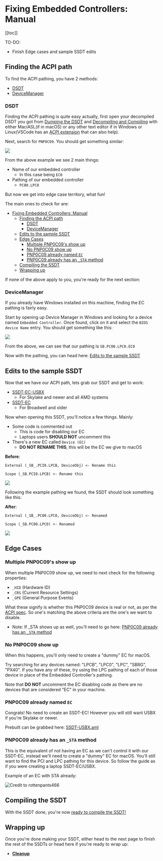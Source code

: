 # Fixing Embedded Controllers: Manual

[[toc]]

TO-DO:

* Finish Edge cases and sample SSDT edits

## Finding the ACPI path

To find the ACPI pathing, you have 2 methods:

* [DSDT](#DSDT)
* [DeviceManager](#devicemanager)

### DSDT

Finding the ACPI pathing is quite easy actually, first open your decompiled DSDT you got from [Dumping the DSDT](/Manual/dump.md) and [Decompiling and Compiling](/Manual/compile.md) with either MaciASL(if in macOS) or any other text editor if in Windows or Linux(VSCode has an [ACPI extension](https://marketplace.visualstudio.com/items?itemName=Thog.vscode-asl) that can also help).

Next, search for `PNP0C09`. You should get something similar:

![](../../images/Desktops/pnp.png)

From the above example we see 2 main things:

* Name of our embedded controller
  * In this case being `EC0`
* Pathing of our embedded controller
  * `PC00.LPC0`

But now we get into edge case territory, what fun!

The main ones to check for are:

* [Fixing Embedded Controllers: Manual](#fixing-embedded-controllers-manual)
  * [Finding the ACPI path](#finding-the-acpi-path)
    * [DSDT](#dsdt)
    * [DeviceManager](#devicemanager)
  * [Edits to the sample SSDT](#edits-to-the-sample-ssdt)
  * [Edge Cases](#edge-cases)
    * [Multiple PNP0C09's show up](#multiple-pnp0c09s-show-up)
    * [No PNP0C09 show up](#no-pnp0c09-show-up)
    * [PNP0C09 already named `EC`](#pnp0c09-already-named-ec)
    * [PNP0C09 already has an `_STA` method](#pnp0c09-already-has-an-_sta-method)
  * [Compiling the SSDT](#compiling-the-ssdt)
  * [Wrapping up](#wrapping-up)

If none of the above apply to you, you're ready for the next section:

### DeviceManager

If you already have Windows installed on this machine, finding the EC pathing is fairly easy.

Start by opening up Device Manager in Windows and looking for a device named `Embedded Controller`. Once found, click on it and select the `BIOS device Name` entry. You should get something like this:

![](../../images/Desktops/ec.png)

From the above, we can see that our pathing is `SB.PC00.LPC0.EC0`

Now with the pathing, you can head here: [Edits to the sample SSDT](#edits-to-the-sample-ssdt)

## Edits to the sample SSDT

Now that we have our ACPI path, lets grab our SSDT and get to work:

* [SSDT-EC-USBX](https://github.com/acidanthera/OpenCorePkg/tree/master/Docs/AcpiSamples/Source/SSDT-EC-USBX.dsl)
  * For Skylake and newer and all AMD systems
* [SSDT-EC](https://github.com/acidanthera/OpenCorePkg/tree/master/Docs/AcpiSamples/Source/SSDT-EC.dsl)
  * For Broadwell and older
  
Now when opening this SSDT, you'll notice a few things. Mainly:

* Some code is commented out
  * This is code for disabling our EC
  * Laptops users **SHOULD NOT** uncomment this
* There's a new EC called `Device (EC)`
  * **DO NOT RENAME THIS**, this will be the EC we give to macOS
  
**Before**:

```
External (_SB_.PCI0.LPCB, DeviceObj) <- Rename this

Scope (_SB.PCI0.LPCB) <- Rename this
```

![](../../images/Desktops/ssdt-before.png)

Following the example pathing we found, the SSDT should look something like this:

**After**:

```
External (_SB_.PC00.LPC0, DeviceObj) <- Renamed

Scope (_SB.PC00.LPC0) <- Renamed
```

![](../../images/Desktops/ssdt-after.png)

## Edge Cases

### Multiple PNP0C09's show up

When multiple PNP0C09 show up, we need to next check for the following properties:

* `_HID` (Hardware ID)
* `_CRS` (Current Resource Settings)
* `_GPE` (General Purpose Events)

What these signify is whether this PNP0C09 device is real or not, as per the [ACPI spec](https://uefi.org/sites/default/files/resources/ACPI_6_3_final_Jan30.pdf). So one's matching the above criteria are the one's we want to disable.

* Note: If _STA shows up as well, you'll need to go here: [PNP0C09 already has an `_STA` method](#pnp0c09-already-has-an-sta-method)

### No PNP0C09 show up

When this happens, you'll only need to create a "dummy" EC for macOS.

Try searching for any devices named: "LPCB", "LPC0", "LPC", "SBRG", "PX40". If you have any of these, try using the LPC pathing of each of those device in place of the Embedded Controller's pathing.

Note that **DO NOT** uncomment the EC disabling code as there are no devices that are considered "EC" in your machine.

### PNP0C09 already named `EC`

Congrats! No need to create an SSDT-EC! However you will still want USBX if you're Skylake or newer.

Prebuilt can be grabbed here: [SSDT-USBX.aml](https://github.com/dortania/OpenCore-Post-Install/blob/master/extra-files/SSDT-USBX.aml)

### PNP0C09 already has an `_STA` method

This is the equivalent of not having an EC as we can't control it with our SSDT-EC, instead we'll need to create a "dummy" EC for macOS. You'll still want to find the PCI and LPC pathing for this device. So follow the guide as if you were creating a laptop SSDT-EC/USBX.

Example of an EC with STA already:

![Credit to rottenpants466](../../images/Desktops/sta.png)

## Compiling the SSDT

 With the SSDT done, you're now [ready to compile the SSDT!](/Manual/compile.md)

## Wrapping up

Once you're done making your SSDT, either head to the next page to finish the rest of the SSDTs or head here if you're ready to wrap up:

* [**Cleanup**](/cleanup.md)

